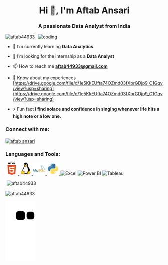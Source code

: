 <h1 align="center">Hi 👋, I'm Aftab Ansari</h1>
<h3 align="center">A passionate Data Analyst from India</h3>

<img align="right" alt="coding" width="400" src="https://miro.medium.com/v2/resize:fit:720/format:webp/0*H4cHks1eEdrW7Zlz.gif">

<p align="left"> <img src="https://komarev.com/ghpvc/?username=aftab44933&label=Profile%20views&color=0e75b6&style=flat" alt="aftab44933" /> </p>

- 🌱 I’m currently learning **Data Analytics**

- 🤝 I’m looking for the internship as a **Data Analyst**

- 📫 How to reach me **aftab44933@gmail.com**

- 📄 Know about my experiences [https://drive.google.com/file/d/1e5KkEUfta74OZmd03fXbrGDjp9_C1Gqv/view?usp=sharing](https://drive.google.com/file/d/1e5KkEUfta74OZmd03fXbrGDjp9_C1Gqv/view?usp=sharing)

- ⚡ Fun fact **I find solace and confidence in singing whenever life hits a high note or a low one.**

<h3 align="left">Connect with me:</h3>
<p align="left">
<a href="https://linkedin.com/in/aftab ansari" target="blank"><img align="center" src="https://raw.githubusercontent.com/rahuldkjain/github-profile-readme-generator/master/src/images/icons/Social/linked-in-alt.svg" alt="aftab ansari" height="30" width="40" /></a>
</p>

<h3 align="left">Languages and Tools:</h3>
<p align="left"> 
    <a href="https://www.w3.org/html/" target="_blank" rel="noreferrer"> 
        <img src="https://raw.githubusercontent.com/devicons/devicon/master/icons/html5/html5-original-wordmark.svg" alt="html5" width="40" height="40"/> 
    </a> 
    <a href="https://www.linux.org/" target="_blank" rel="noreferrer"> 
        <img src="https://raw.githubusercontent.com/devicons/devicon/master/icons/linux/linux-original.svg" alt="linux" width="40" height="40"/> 
    </a> 
    <a href="https://www.mysql.com/" target="_blank" rel="noreferrer"> 
        <img src="https://raw.githubusercontent.com/devicons/devicon/master/icons/mysql/mysql-original-wordmark.svg" alt="mysql" width="40" height="40"/> 
    </a> 
    <a href="https://www.python.org" target="_blank" rel="noreferrer"> 
        <img src="https://raw.githubusercontent.com/devicons/devicon/master/icons/python/python-original.svg" alt="python" width="40" height="40"/> 
    </a> 
    <img src="https://img.icons8.com/color/48/000000/microsoft-excel-2019--v1.png" alt="Excel" width="40" height="40"/> 
    <img src="https://img.icons8.com/color/48/000000/power-bi.png" alt="Power BI" width="40" height="40"/> 
    <img src="https://img.icons8.com/color/48/000000/tableau-software.png" alt="Tableau" width="40" height="40"/> 
</p>

<p>&nbsp;<img align="center" src="https://github-readme-stats.vercel.app/api?username=aftab44933&show_icons=true&locale=en" alt="aftab44933" /></p>

<p><img align="center" src="https://github-readme-streak-stats.herokuapp.com/?user=aftab44933&" alt="aftab44933" />

![snake gif](https://github.com/Aftab-Ansarii/Aftab-Ansarii/blob/output/github-contribution-grid-snake.svg)

</p>

